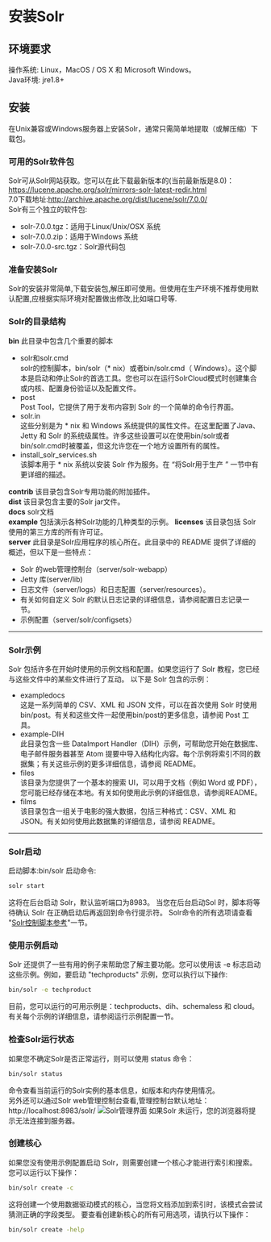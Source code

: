 # 安装Solr

## 环境要求

操作系统: Linux，MacOS / OS X 和 Microsoft Windows。  
Java环境: jre1.8+

## 安装

在Unix兼容或Windows服务器上安装Solr，通常只需简单地提取（或解压缩）下载包。 

### 可用的Solr软件包

Solr可从Solr网站获取。您可以在此下载最新版本的(当前最新版是8.0)：<https://lucene.apache.org/solr/mirrors-solr-latest-redir.html>  
7.0下载地址:<http://archive.apache.org/dist/lucene/solr/7.0.0/>  
Solr有三个独立的软件包:

* solr-7.0.0.tgz：适用于Linux/Unix/OSX 系统
* solr-7.0.0.zip：适用于Windows 系统
* solr-7.0.0-src.tgz：Solr源代码包

### 准备安装Solr

Solr的安装非常简单,下载安装包,解压即可使用。但使用在生产环境不推荐使用默认配置,应根据实际环境对配置做出修改,比如端口号等.

### Solr的目录结构

**bin** 此目录中包含几个重要的脚本
* solr和solr.cmd  
    solr的控制脚本，bin/solr（* nix）或者bin/solr.cmd（ Windows）。这个脚本是启动和停止Solr的首选工具。您也可以在运行SolrCloud模式时创建集合或内核、配置身份验证以及配置文件。  
* post  
    Post Tool，它提供了用于发布内容到 Solr 的一个简单的命令行界面。
* solr.in  
     这些分别是为 * nix 和 Windows 系统提供的属性文件。在这里配置了Java、Jetty 和 Solr 的系统级属性。许多这些设置可以在使用bin/solr或者bin/solr.cmd时被覆盖，但这允许您在一个地方设置所有的属性。
* install_solr_services.sh  
     该脚本用于 * nix 系统以安装 Solr 作为服务。在 “将Solr用于生产 ” 一节中有更详细的描述。

**contrib**  该目录包含Solr专用功能的附加插件。  
**dist**  该目录包含主要的Solr jar文件。  
**docs**  solr文档  
**example**  包括演示各种Solr功能的几种类型的示例。 
**licenses**  该目录包括 Solr 使用的第三方库的所有许可证。  
**server**  此目录是Solr应用程序的核心所在。此目录中的 README 提供了详细的概述，但以下是一些特点：

* Solr 的web管理控制台（server/solr-webapp）
* Jetty 库(server/lib)
* 日志文件（server/logs）和日志配置（server/resources）。
* 有关如何自定义 Solr 的默认日志记录的详细信息，请参阅配置日志记录一节。
* 示例配置（server/solr/configsets）

---

### Solr示例

Solr 包括许多在开始时使用的示例文档和配置。如果您运行了 Solr 教程，您已经与这些文件中的某些文件进行了互动。
以下是 Solr 包含的示例：
* exampledocs  
   这是一系列简单的 CSV、XML 和 JSON 文件，可以在首次使用 Solr 时使用bin/post。有关和这些文件一起使用bin/post的更多信息，请参阅 Post 工具。
* example-DIH  
   此目录包含一些 DataImport Handler（DIH）示例，可帮助您开始在数据库、电子邮件服务器甚至 Atom 提要中导入结构化内容。每个示例将索引不同的数据集；有关这些示例的更多详细信息，请参阅 README。
* files  
    该目录为您提供了一个基本的搜索 UI，可以用于文档（例如 Word 或 PDF），您可能已经存储在本地。有关如何使用此示例的详细信息，请参阅README。
* films  
    该目录包含一组关于电影的强大数据，包括三种格式：CSV、XML 和 JSON。有关如何使用此数据集的详细信息，请参阅 README。
---

### Solr启动

启动脚本:bin/solr
启动命令:

```sh
solr start
```

这将在后台启动 Solr，默认监听端口为8983。
当您在后台启动Sol 时，脚本将等待确认 Solr 在正确启动后再返回到命令行提示符。 Solr命令的所有选项请查看 "[Solr控制脚本参考](solr_doc-m13y2fs3.md)"一节。

### 使用示例启动

Solr 还提供了一些有用的例子来帮助您了解主要功能。您可以使用该 -e 标志启动这些示例。例如，要启动 "techproducts" 示例，您可以执行以下操作:

```sh
bin/solr -e techproduct
```

目前，您可以运行的可用示例是：techproducts、dih、schemaless 和 cloud。有关每个示例的详细信息，请参阅运行示例配置一节。

### 检查Solr运行状态

如果您不确定Solr是否正常运行，则可以使用 status 命令：

```sh
bin/solr status
```

命令查看当前运行的Solr实例的基本信息，如版本和内存使用情况。  
另外还可以通过Solr web管理控制台查看,管理控制台默认地址：http://localhost:8983/solr/
![Solr管理界面](http://lucene.apache.org/solr/guide/7_0/images/running-solr/SolrAdminDashboard.png)
如果Solr 未运行，您的浏览器将提示无法连接到服务器。

### 创建核心

如果您没有使用示例配置启动 Solr，则需要创建一个核心才能进行索引和搜索。您可以运行以下操作：

```sh
bin/solr create -c
```

这将创建一个使用数据驱动模式的核心，当您将文档添加到索引时，该模式会尝试猜测正确的字段类型。
要查看创建新核心的所有可用选项，请执行以下操作：

```sh
bin/solr create -help
```
